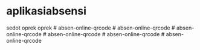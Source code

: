 # aplikasiabsensi
sedot oprek oprek
#   a b s e n - o n l i n e - q r c o d e  
 #   a b s e n - o n l i n e - q r c o d e  
 #   a b s e n - o n l i n e - q r c o d e  
 #   a b s e n - o n l i n e - q r c o d e  
 #   a b s e n - o n l i n e - q r c o d e  
 #   a b s e n - o n l i n e - q r c o d e  
 